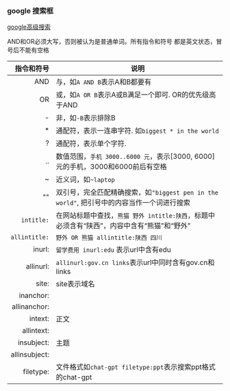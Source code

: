 
### google 搜索框

[google高级搜索](https://www.google.com/advanced_search)

AND和OR必须大写，否则被认为是普通单词。所有指令和符号 都是英文状态，冒号后不能有空格

指令和符号 | 说明 
----------:|------
 AND | 与，如`A AND B`表示A和B都要有
  OR | 或，如`A OR B`表示A或B满足一个即可. OR的优先级高于AND
  \- | 非，如`-B`表示排除B
  \* | 通配符，表示一连串字符. 如`biggest * in the world`
  \? | 通配符，表示单个字符. 
  .. | 数值范围，`手机 3000..6000 元`，表示[3000, 6000]元的手机，3000和6000前后有空格
  \~ | 近义词，如`~laptop`
  "" | 双引号，完全匹配精确搜索，如`"biggest pen in the world"`, 把引号中的内容当作一个词进行搜索
      `intitle:` | 在网站标题中查找，`熊猫 野外 intitle:陕西`，标题中必须含有“陕西”，内容中含有“熊猫”和“野外”
   `allintitle:` | `野外 OR 熊猫 allintitle:陕西 四川`
        inurl\: | `留学费用 inurl:edu` 表示url中含有edu 
     allinurl\: | `allinurl:gov.cn links`表示url中同时含有gov.cn和links
         site\: | site表示域名
     inanchor\: | 
  allinanchor\: |
       intext\: | 正文
    allintext\: |
    insubject\: | 主题
 allinsubject\: |
     filetype\: | 文件格式如`chat-gpt filetype:ppt`表示搜索ppt格式的chat-gpt
